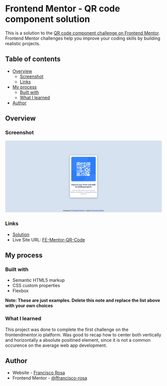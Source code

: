 # Frontend Mentor - QR code component solution

This is a solution to the [QR code component challenge on Frontend Mentor](https://www.frontendmentor.io/challenges/qr-code-component-iux_sIO_H). Frontend Mentor challenges help you improve your coding skills by building realistic projects. 

## Table of contents

- [Overview](#overview)
  - [Screenshot](#screenshot)
  - [Links](#links)
- [My process](#my-process)
  - [Built with](#built-with)
  - [What I learned](#what-i-learned)
- [Author](#author)

## Overview

### Screenshot

![](./screenshot.png)

 ### Links

- [Solution](https://www.frontendmentor.io/solutions/qr-code-component-challenge-nOsT4yCmXM)
- Live Site URL: [FE-Mentor-QR-Code](https://ffrancisco-rosa.github.io/FE-Mentor-QR-CODE/) 

## My process

### Built with

- Semantic HTML5 markup
- CSS custom properties
- Flexbox

**Note: These are just examples. Delete this note and replace the list above with your own choices**

### What I learned

This project was done to complete the first challenge on the frontendmentor.io platform.
Was good to recap how to center both vertically and horizontally a absolute positined element, since it is not a common occurence on the average web app development.

## Author

- Website - [Francisco Rosa](https://github.com/ffrancisco-rosa)
- Frontend Mentor - [@ffrancisco-rosa](https://www.frontendmentor.io/profile/ffrancisco-rosa)
